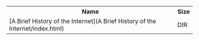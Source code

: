 <table>
<tr><th>Name</th><th>Size</th></tr>
<tr><td>
[A Brief History of the Internet](A Brief History of the Internet/index.html)
</td><td>DIR</td></tr>
</table>
